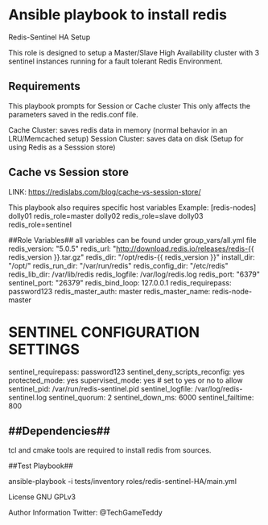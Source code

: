 # Ansible playbook to install redis

Redis-Sentinel HA Setup

This role is designed to setup a Master/Slave High Availability
cluster with 3 sentinel instances running for a fault tolerant Redis Environment.

## Requirements

This playbook prompts for Session or Cache cluster
This only affects the parameters saved in the redis.conf file.

Cache Cluster: saves redis data in memory (normal behavior in an LRU/Memcached setup)
Session Cluster: saves data on disk (Setup for using Redis as a Sesssion store)

## Cache vs Session store
LINK: https://redislabs.com/blog/cache-vs-session-store/

This playbook also requires specific host variables
 Example:
 [redis-nodes]
 dolly01 redis_role=master
 dolly02 redis_role=slave
 dolly03 redis_role=sentinel


##Role Variables##
 all variables can be found under group_vars/all.yml file
  redis_version: "5.0.5"
  redis_url: "http://download.redis.io/releases/redis-{{ redis_version }}.tar.gz"
  redis_dir: "/opt/redis-{{ redis_version }}"
  install_dir: "/opt/"
  redis_run_dir: "/var/run/redis"
  redis_config_dir: "/etc/redis"
  redis_lib_dir: /var/lib/redis
  redis_logfile: /var/log/redis.log
  redis_port: "6379"
  sentinel_port: "26379"
  redis_bind_loop: 127.0.0.1
  redis_requirepass: password123
  redis_master_auth: master
  redis_master_name: redis-node-master
  # SENTINEL CONFIGURATION SETTINGS
  sentinel_requirepass: password123
  sentinel_deny_scripts_reconfig: yes
  protected_mode: yes
  supervised_mode: yes # set to yes or no to allow
  sentinel_pid: /var/run/redis-sentinel.pid
  sentinel_logfile: /var/log/redis-sentinel.log
  sentinel_quorum: 2
  sentinel_down_ms: 6000
  sentinel_failtime: 800

##Dependencies##
----------
 tcl and cmake tools are required to install redis from sources.

##Test Playbook##

 ansible-playbook -i tests/inventory roles/redis-sentinel-HA/main.yml

License
GNU GPLv3


Author Information
 Twitter: @TechGameTeddy
